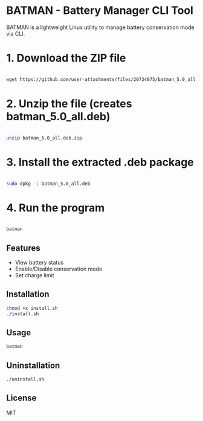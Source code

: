 # BATMAN - Battery Manager CLI Tool

BATMAN is a lightweight Linux utility to manage battery conservation mode via CLI.


# 1. Download the ZIP file
```bash

wget https://github.com/user-attachments/files/20724075/batman_5.0_all.deb.zip
```


# 2. Unzip the file (creates batman_5.0_all.deb)
```bash

unzip batman_5.0_all.deb.zip
```

# 3. Install the extracted .deb package
```bash

sudo dpkg -i batman_5.0_all.deb
```

# 4. Run the program
```bash

batman
```



## Features
- View battery status
- Enable/Disable conservation mode
- Set charge limit

## Installation
```bash
chmod +x install.sh
./install.sh
```

## Usage
```bash
batman
```

## Uninstallation
```bash
./uninstall.sh
```

## License
MIT
